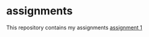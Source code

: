 # assignments
This repository contains my assignments
[assignment 1](https://github.com/ThomLewicz/assignments/blob/master/Assignment_week_2.ipynb)
